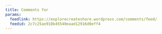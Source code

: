 ```yaml
---
title: Comments for
params:
  feedlink: https://explorecreateshare.wordpress.com/comments/feed/
  feedid: 2c7c25ae918b45540eaad12916d0eff4
---
```

